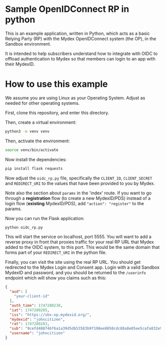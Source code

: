 # Sample OpenIDConnect RP in python

This is an example application, written in Python, which acts as a basic
Relying Party (RP) with the Mydex OpenIDConnect system (the OP), in the
Sandbox environment.

It is intended to help subscribers understand how to integrate with OIDC
to offload authentication to Mydex so that members can login to an app
with their MydexID.

# How to use this example

We assume you are using Linux as your Operating System. Adjust as needed
for other operating systems.

First, clone this repository, and enter this directory.

Then, create a virtual environment:

```sh
python3 -m venv venv
```

Then, activate the environment:

```sh
source venv/bin/activate
```

Now install the dependencies:

```sh
pip install flask requests
```

Now adjust the `oidc_rp.py` file, specifically the `CLIENT_ID`, `CLIENT_SECRET`
and `REDIRECT_URI` to the values that have been provided to you by Mydex.

Note also the section about `params` in the 'index' route. If you want to go
through a **registration** flow (to create a new MydexID/PDS) instead of a
login flow (**existing** MydexID/PDS), add `"action": "register"` to the
params.


Now you can run the Flask application:

```sh
python oidc_rp.py
```

This will start the service on localhost, port 5555. You will want to add
a reverse proxy in front that proxies traffic for your real RP URL that
Mydex added to the OIDC system, to this port. This would be the same domain
that forms part of your `REDIRECT_URI` in the python file.

Finally, you can visit the site using the real RP URL. You should get
redirected to the Mydex Login and Consent app. Login with a valid Sandbox
MydexID and password, and you should be returned to the `/userinfo` endpoint
which will show you claims such as this:

```json
{
  "aud": [
    "your-client-id"
  ],
  "auth_time": 1747280238,
  "iat": 1747280285,
  "iss": "https://sbx-op.mydexid.org/",
  "mydexid": "johncitizen",
  "rat": 1747280283,
  "sub": "9cefd48874bf6a1a39d5db53583b9f198ee8850cdc88a8e05ee5cafa832e9e52",
  "username": "johncitizen"
}
```
